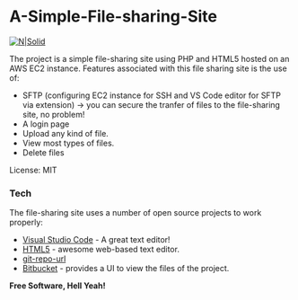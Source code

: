 # A-Simple-File-sharing-Site

[![N|Solid](https://cldup.com/dTxpPi9lDf.thumb.png)](https://nodesource.com/products/nsolid)

The project is a simple file-sharing site using PHP and HTML5 hosted on an AWS EC2 instance.  Features associated with this file sharing site is the use of:

  - SFTP (configuring EC2 instance for SSH and VS Code editor for SFTP via extension) -> you can secure the tranfer of files to the file-sharing site, no problem!
  - A login page
  - Upload any kind of file.
  - View most types of files.
  - Delete files


License: MIT

### Tech

The file-sharing site uses a number of open source projects to work properly:

* [Visual Studio Code] - A great text editor!
* [HTML5] - awesome web-based text editor.
* [git-repo-url] 
* [Bitbucket] - provides a UI to view the files of the project.


**Free Software, Hell Yeah!**

[//]: # (These are reference links used in the body of this note and get stripped out when the markdown processor does its job. There is no need to format nicely because it shouldn't be seen. Thanks SO - http://stackoverflow.com/questions/4823468/store-comments-in-markdown-syntax)


   [HTML5]: <https://html.spec.whatwg.org/multipage>
   [git-repo-url]: <https://github.com/joemccann/dillinger.git>
   [Visual Studio Code]: <https://code.visualstudio.com>
   [Bitbucket]: <https://bitbucket.org/>

   [PlDb]: <https://github.com/joemccann/dillinger/tree/master/plugins/dropbox/README.md>
   [PlGh]: <https://github.com/joemccann/dillinger/tree/master/plugins/github/README.md>
   [PlGd]: <https://github.com/joemccann/dillinger/tree/master/plugins/googledrive/README.md>
   [PlOd]: <https://github.com/joemccann/dillinger/tree/master/plugins/onedrive/README.md>
   [PlMe]: <https://github.com/joemccann/dillinger/tree/master/plugins/medium/README.md>
   [PlGa]: <https://github.com/RahulHP/dillinger/blob/master/plugins/googleanalytics/README.md>
